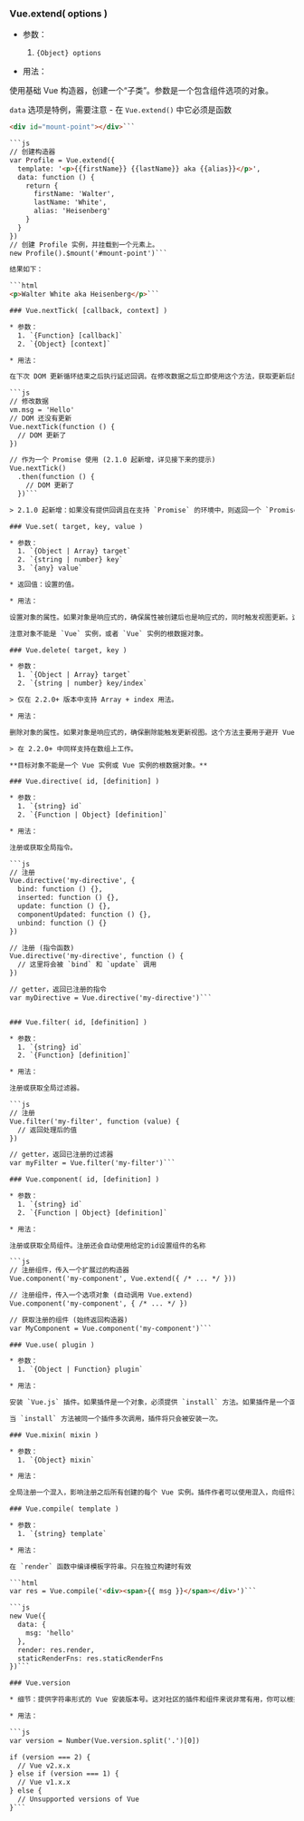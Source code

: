 ### Vue.extend( options )

* 参数：
  1. `{Object} options`

* 用法：

使用基础 Vue 构造器，创建一个“子类”。参数是一个包含组件选项的对象。

`data` 选项是特例，需要注意 - 在 `Vue.extend()` 中它必须是函数

```html
<div id="mount-point"></div>```

```js
// 创建构造器
var Profile = Vue.extend({
  template: '<p>{{firstName}} {{lastName}} aka {{alias}}</p>',
  data: function () {
    return {
      firstName: 'Walter',
      lastName: 'White',
      alias: 'Heisenberg'
    }
  }
})
// 创建 Profile 实例，并挂载到一个元素上。
new Profile().$mount('#mount-point')```

结果如下：

```html
<p>Walter White aka Heisenberg</p>```

### Vue.nextTick( [callback, context] )

* 参数：
  1. `{Function} [callback]`
  2. `{Object} [context]`

* 用法：

在下次 DOM 更新循环结束之后执行延迟回调。在修改数据之后立即使用这个方法，获取更新后的 DOM。

```js
// 修改数据
vm.msg = 'Hello'
// DOM 还没有更新
Vue.nextTick(function () {
  // DOM 更新了
})

// 作为一个 Promise 使用 (2.1.0 起新增，详见接下来的提示)
Vue.nextTick()
  .then(function () {
    // DOM 更新了
  })```

> 2.1.0 起新增：如果没有提供回调且在支持 `Promise` 的环境中，则返回一个 `Promise`。请注意 `Vue` 不自带 `Promise` 的 `polyfill`，所以如果你的目标浏览器不原生支持 `Promise` (IE：你们都看我干嘛)，你得自己提供 `polyfill`。

### Vue.set( target, key, value )

* 参数：
  1. `{Object | Array} target`
  2. `{string | number} key`
  3. `{any} value`

* 返回值：设置的值。

* 用法：

设置对象的属性。如果对象是响应式的，确保属性被创建后也是响应式的，同时触发视图更新。这个方法主要用于避开 `Vue` 不能检测属性被添加的限制。

注意对象不能是 `Vue` 实例，或者 `Vue` 实例的根数据对象。

### Vue.delete( target, key )

* 参数：
  1. `{Object | Array} target`
  2. `{string | number} key/index`

> 仅在 2.2.0+ 版本中支持 Array + index 用法。

* 用法：

删除对象的属性。如果对象是响应式的，确保删除能触发更新视图。这个方法主要用于避开 Vue 不能检测到属性被删除的限制，但是你应该很少会使用它。

> 在 2.2.0+ 中同样支持在数组上工作。

**目标对象不能是一个 Vue 实例或 Vue 实例的根数据对象。**

### Vue.directive( id, [definition] )

* 参数：
  1. `{string} id`
  2. `{Function | Object} [definition]`

* 用法：

注册或获取全局指令。

```js
// 注册
Vue.directive('my-directive', {
  bind: function () {},
  inserted: function () {},
  update: function () {},
  componentUpdated: function () {},
  unbind: function () {}
})

// 注册 (指令函数)
Vue.directive('my-directive', function () {
  // 这里将会被 `bind` 和 `update` 调用
})

// getter，返回已注册的指令
var myDirective = Vue.directive('my-directive')```


### Vue.filter( id, [definition] )

* 参数：
  1. `{string} id`
  2. `{Function} [definition]`

* 用法：

注册或获取全局过滤器。

```js
// 注册
Vue.filter('my-filter', function (value) {
  // 返回处理后的值
})

// getter，返回已注册的过滤器
var myFilter = Vue.filter('my-filter')```

### Vue.component( id, [definition] )

* 参数：
  1. `{string} id`
  2. `{Function | Object} [definition]`

* 用法：

注册或获取全局组件。注册还会自动使用给定的id设置组件的名称

```js
// 注册组件，传入一个扩展过的构造器
Vue.component('my-component', Vue.extend({ /* ... */ }))

// 注册组件，传入一个选项对象 (自动调用 Vue.extend)
Vue.component('my-component', { /* ... */ })

// 获取注册的组件 (始终返回构造器)
var MyComponent = Vue.component('my-component')```

### Vue.use( plugin )

* 参数：
  1. `{Object | Function} plugin`

* 用法：

安装 `Vue.js` 插件。如果插件是一个对象，必须提供 `install` 方法。如果插件是一个函数，它会被作为 `install` 方法。`install` 方法调用时，会将 `Vue` 作为参数传入。

当 `install` 方法被同一个插件多次调用，插件将只会被安装一次。

### Vue.mixin( mixin )

* 参数：
  1. `{Object} mixin`

* 用法：

全局注册一个混入，影响注册之后所有创建的每个 Vue 实例。插件作者可以使用混入，向组件注入自定义的行为。不推荐在应用代码中使用。

### Vue.compile( template )

* 参数：
  1. `{string} template`

* 用法：

在 `render` 函数中编译模板字符串。只在独立构建时有效

```html
var res = Vue.compile('<div><span>{{ msg }}</span></div>')```

```js
new Vue({
  data: {
    msg: 'hello'
  },
  render: res.render,
  staticRenderFns: res.staticRenderFns
})```

### Vue.version

* 细节：提供字符串形式的 Vue 安装版本号。这对社区的插件和组件来说非常有用，你可以根据不同的版本号采取不同的策略。

* 用法：

```js
var version = Number(Vue.version.split('.')[0])

if (version === 2) {
  // Vue v2.x.x
} else if (version === 1) {
  // Vue v1.x.x
} else {
  // Unsupported versions of Vue
}```
